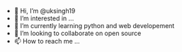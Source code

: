 - 👋 Hi, I’m @uksingh19
- 👀 I’m interested in ...
- 🌱 I’m currently learning python and web developement
- 💞️ I’m looking to collaborate on open source
- 📫 How to reach me ...

<!---
uksingh19/uksingh19 is a ✨ special ✨ repository because its `README.md` (this file) appears on your GitHub profile.
You can click the Preview link to take a look at your changes.
--->
